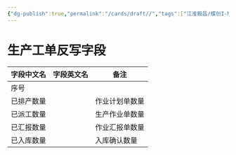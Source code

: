 ```yaml
---
{"dg-publish":true,"permalink":"/cards/draft//","tags":["江淮毅昌/蝶创I-MES/MES"]}
---
```



# 生产工单反写字段

| **字段中文名** | **字段英文名** | **备注**  |
| --------- | --------- | ------- |
| 序号        |           |         |
| 已排产数量     |           | 作业计划单数量 |
| 已派工数量     |           | 生产作业单数量 |
| 已汇报数量     |           | 作业汇报单数量 |
| 已入库数量     |           | 入库确认数量  |
